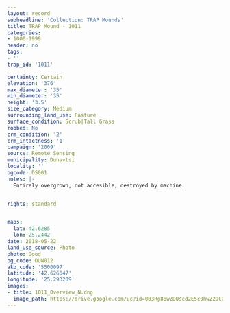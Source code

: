 ```yaml
---
layout: record
subheadline: 'Collection: TRAP Mounds'
title: TRAP Mound - 1011
categories:
- 1000-1999
header: no
tags:
- ''
trap_id: '1011'

certainty: Certain
elevation: '376'
max_diameter: '35'
min_diameter: '35'
height: '3.5'
size_category: Medium
surrounding_land_use: Pasture
surface_condition: Scrub|Tall Grass
robbed: No
crm_condition: '2'
crm_intactness: '1'
campaign: '2009'
source: Remote Sensing
municipality: Dunavtsi
locality: ''
bgcode: DS001
notes: |-
  Entirely overgrown, not accesible, destroyed by machine.


rights: standard


maps:
  lat: 42.6285
  lon: 25.2442
date: 2018-05-22
land_use_source: Photo
photo: Good
bg_code: DUN012
akb_code: '5500097'
latitude: '42.626647'
longitude: '25.293209'
images:
- title: 1011_Overview_N.dng
  image_path: https://drive.google.com/uc?id=0B3Rg88wZDQscd2E5c0hwZ29CUWc
---
```

